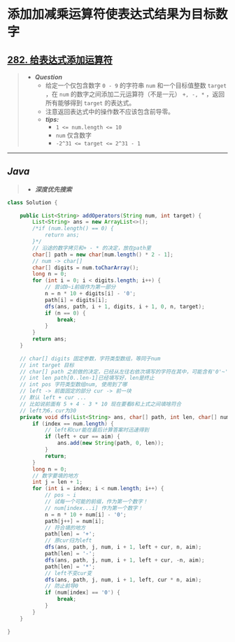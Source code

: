 # 添加加减乘运算符使表达式结果为目标数字

## [282. 给表达式添加运算符](https://leetcode.cn/problems/expression-add-operators/)

> - ***Question***
>   - 给定一个仅包含数字 `0 - 9` 的字符串 `num` 和一个目标值整数 `target` ，在 `num` 的数字之间添加二元运算符（不是一元） `+, -, *` ，返回所有能够得到 `target` 的表达式。
>   - 注意返回表达式中的操作数不应该包含前导零。
>   - ***tips:***
>     - `1 <= num.length <= 10`
>     - `num` 仅含数字
>     - `-2^31 <= target <= 2^31 - 1`

---

## *Java*

> - ***深度优先搜索***

```java
class Solution {
    
    public List<String> addOperators(String num, int target) {
        List<String> ans = new ArrayList<>();
        /*if (num.length() == 0) {
            return ans;
        }*/
        // 沿途的数字拷贝和+ - * 的决定，放在path里
        char[] path = new char[num.length() * 2 - 1];
        // num -> char[]
        char[] digits = num.toCharArray();
        long n = 0;
        for (int i = 0; i < digits.length; i++) {
            // 尝试0~i前缀作为第一部分
            n = n * 10 + digits[i] - '0';
            path[i] = digits[i];
            dfs(ans, path, i + 1, digits, i + 1, 0, n, target);
            if (n == 0) {
                break;
            }
        }
        return ans;
    }
    
    // char[] digits 固定参数，字符类型数组，等同于num
    // int target 目标
    // char[] path 之前做的决定，已经从左往右依次填写的字符在其中，可能含有'0'~'9' 与 * - +
    // int len path[0..len-1]已经填写好，len是终止
    // int pos 字符类型数组num, 使用到了哪
    // left -> 前面固定的部分 cur -> 前一块
    // 默认 left + cur ...
    // 比如说前面有 5 + 4 - 3 * 10 现在要看8和上式之间填啥符合
    // left为6，cur为30
    private void dfs(List<String> ans, char[] path, int len, char[] num, int index, long left, long cur, int aim) {
        if (index == num.length) {
            // left和cur能在最后计算答案时迅速得到
            if (left + cur == aim) {
                ans.add(new String(path, 0, len));
            }
            return;
        }
        long n = 0;
        // 数字要填的地方
        int j = len + 1;
        for (int i = index; i < num.length; i++) {
            // pos ~ i
            // 试每一个可能的前缀，作为第一个数字！
            // num[index...i] 作为第一个数字！
            n = n * 10 + num[i] - '0';
            path[j++] = num[i];
            // 符合填的地方
            path[len] = '+';
            // 原cur归为left
            dfs(ans, path, j, num, i + 1, left + cur, n, aim);
            path[len] = '-';
            dfs(ans, path, j, num, i + 1, left + cur, -n, aim);
            path[len] = '*';
            // left不变cur变
            dfs(ans, path, j, num, i + 1, left, cur * n, aim);
            // 防止前导0
            if (num[index] == '0') {
                break;
            }
        }
    }
    
}
```
